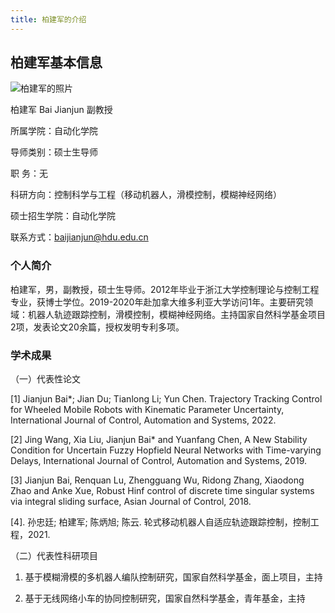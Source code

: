 ```yaml
---
title: 柏建军的介绍
---
```


## 柏建军基本信息

![柏建军的照片](D:\hexoblog\source\teachers\柏建军.jpg)

柏建军  Bai Jianjun 副教授

所属学院：自动化学院

导师类别：硕士生导师

职    务：无

科研方向：控制科学与工程（移动机器人，滑模控制，模糊神经网络）

硕士招生学院：自动化学院

联系方式：baijianjun@hdu.edu.cn



### 个人简介

柏建军，男，副教授，硕士生导师。2012年毕业于浙江大学控制理论与控制工程专业，获博士学位。2019-2020年赴加拿大维多利亚大学访问1年。主要研究领域：机器人轨迹跟踪控制，滑模控制，模糊神经网络。主持国家自然科学基金项目2项，发表论文20余篇，授权发明专利多项。

### 学术成果

（一）代表性论文

[1] Jianjun Bai*; Jian Du; Tianlong Li; Yun Chen. Trajectory Tracking Control for Wheeled Mobile Robots with Kinematic Parameter Uncertainty, International Journal of Control, Automation and Systems, 2022.

[2] Jing Wang, Xia Liu, Jianjun Bai* and Yuanfang Chen, A New Stability Condition for Uncertain Fuzzy Hopfield Neural Networks with Time-varying Delays, International Journal of Control, Automation and Systems, 2019.

[3] Jianjun Bai, Renquan Lu, Zhengguang Wu, Ridong Zhang, Xiaodong Zhao and Anke Xue, Robust Hinf control of discrete time singular systems via integral sliding surface, Asian Journal of Control, 2018.

[4]. 孙忠廷; 柏建军; 陈炳旭; 陈云. 轮式移动机器人自适应轨迹跟踪控制，控制工程，2021.

 

（二）代表性科研项目

1. 基于模糊滑模的多机器人编队控制研究，国家自然科学基金，面上项目，主持

2. 基于无线网络小车的协同控制研究，国家自然科学基金，青年基金，主持

 